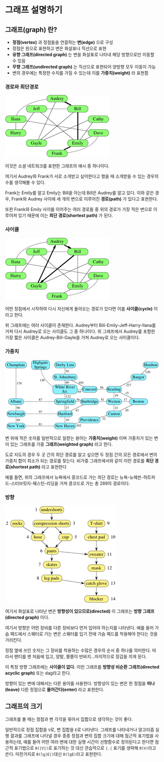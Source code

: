 # 그래프 설명하기

## 그래프(graph) 란?

* **정점(vertex)** 과 정점들을 연결하는 **변(edge)** 으로 구성
* 정점은 원으로 표현하고 변은 화살표나 직선으로 표현
* **유향 그래프(directed graph)** 는 변을 화살표로 나타내 해당 방향으로만 이동할 수 있음
* **무향 그래프(undirected graph)** 는 직선으로 표현되어 양방향 모두 이동이 가능
* 변의 경우에는 특정한 수치를 가질 수 있는데 이를 **가중치(weight)** 라 표현함

### 경로와 최단경로

![graph-1](../resources/graph-1.png)

이것은 소셜 네트워크를 표현한 그래프의 예시 중 하나이다.

여기서 Audrey와 Frank가 서로 소개받고 싶어한다고 했을 때 소개받을 수 있는 경우의 수를 생각해볼 수 있다.

Frank는 Emily를 알고 Emily는 Bill을 아는데 Bill은 Audrey를 알고 있다.
이와 같은 경우, Frank와 Audrey 사이에 세 개의 변으로 이루어진 **경로(path)** 가 있다고 표현한다.

또한 Frank와 Emily 사이를 이어주는 여러 경로들 중 위의 경로가 가장 적은 변으로 이루어져 있기 때문에 이는 **최단 경로(shortest path)** 가 된다.

### 사이클

![graph-2](../resources/graph-2.png)

어떤 정점에서 시작하여 다시 자신에게 돌아오는 경로가 있다면 이를 **사이클(cycle)** 이라고 한다.

위 그래프에는 여러 사이클이 존재한다. Audrey부터 Bill-Emily-Jeff-Harry-Ilana를 거쳐 다시 Audrey로 오는 사이클도 그 중 하나이다. 위 그래프에서 Audrey를 포함한 가장 짧은 사이클은 Audrey-Bill-Gayle을 거쳐 Audrey로 오는 사이클이다.

### 가중치

![graph-3](../resources/graph-3.png)

변 위에 적은 숫자를 일반적으로 일컫는 용어는 **가중치(weight)** 이며 가중치가 있는 변이 있는 그래프를 가중 **그래프(weighted graph)** 라고 한다.

도로 지도의 경우 두 곳 간의 최단 경로를 알고 싶으면 두 정점 간의 모든 경로에서 변의 가중치 합이 최소가 되는 경로를 찾는다. 비가중 그래프에서와 같이 이런 경로를 **최단 경로(shortest path)** 라고 표현한다

예를 들면, 위의 그래프에서 뉴욕에서 콩코드로 가는 최단 경로는 뉴욕-뉴헤븐-하트퍼드-스터브릿지-웨스턴-리딩을 거쳐 콩코드로 가는 총 289의 경로이다.

### 방향

![graph-4](../resources/graph-4.png)

여기서 화살표로 나타난 변은 **방향성이 있으므로(directed)** 이 그래프는 **방향 그래프(directed graph)** 이다.

여기서 방향은 어떤 장비를 다른 장비보다 먼저 입어야 하는지를 나타낸다. 예를 들어 가슴 패드에서 스웨터로 가는 변은 스웨터를 입기 전에 가슴 패드를 착용해야 한다는 것을 가리킨다.

정점 옆에 쓰인 숫자는 그 장비를 착용하는 수많은 경우의 순서 중 하나를 의미한다. 따라서 팬티를 맨 처음에 입고, 양말, 쫄쫄이 반바지...마지막으로 장갑을 끼게 된다.

이 특정 방향 그래프에는 **사이클이 없다.** 이런 그래프를 **방향성 비순환 그래프(directed acyclic graph)** 또는 dag라고 한다.

방향이 있는 변에 대해서는 다른 용어를 사용한다. 방향성이 있는 변은 한 정점을 **떠나(leave)** 다른 정점으로 **들어간다(enter)** 라고 표현한다.

## 그래프의 크기

그래프를 볼 때는 정점과 변 각각을 묶어서 집합으로 생각하는 것이 좋다.

일반적으로 정점 집합을 `V`로, 변 집합을 `E`로 나타낸다.
그래프를 나타내거나 알고리즘 실행 결과를 그래프에 나타낼 경우 종종 정점과 변의 집합 크기에 대해 점근적 표기법을 사용하는데,
예를 들어 어떤 여러 변에 대한 실행 시간이 선형함수로 정의된다고 한다면 점근적 표기법으로 `Θ(|V|)`로 표기하는 것 대신 관습적으로 `|.|` 표기를 생략해 `Θ(V)`라고 쓴다. 마찬가지로 `Θ(lg|E|)`대신 `Θ(lgE)`라고 표현한다.
